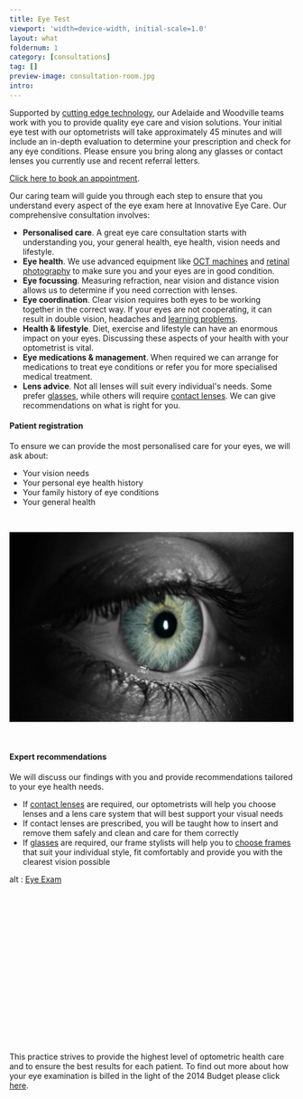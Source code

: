 ```yaml
---
title: Eye Test
viewport: 'width=device-width, initial-scale=1.0'
layout: what
foldernum: 1
category: [consultations]
tag: []
preview-image: consultation-room.jpg
intro: 
---
```


<div class="employee-heading">

<p>Supported by <a href="/what-we-do/oct">cutting edge technology</a>, our Adelaide and Woodville teams work with you to provide quality eye care and vision solutions. Your initial eye test with our optometrists will take approximately 45 minutes and will include an in-depth evaluation to determine your prescription and check for any eye conditions. Please ensure you bring along any glasses or contact lenses you currently use and recent referral letters.

<a href="http://innovativeeyecare.com.au/contact">Click here to book an appointment</a>.
</div>

Our caring team will guide you through each step to ensure that you understand every aspect of the eye exam here at Innovative Eye Care. Our comprehensive consultation involves:

  * <b>Personalised care</b>. A great eye care consultation starts with understanding you, your general health, eye health, vision needs and lifestyle.
  * <b>Eye health</b>. We use advanced equipment like [OCT machines](/what-we-do/oct) and [retinal photography](/what-we-do/retinal-photography) to make sure you and your eyes are in good condition.
  * <b>Eye focussing</b>. Measuring refraction, near vision and distance vision allows us to determine if you need correction with lenses.
  * <b>Eye coordination</b>. Clear vision requires both eyes to be working together in the correct way. If your eyes are not cooperating, it can result in double vision, headaches and [learning problems](/what-we-do/childrens-vision).
  * <b>Health & lifestyle</b>. Diet, exercise and lifestyle can have an enormous impact on your eyes. Discussing these aspects of your health with your optometrist is vital.
  * <b>Eye medications & management</b>. When required we can arrange for medications to treat eye conditions or refer you for more specialised medical treatment.
  * <b>Lens advice</b>. Not all lenses will suit every individual's needs. Some prefer [glasses](/what-we-do/glasses), while others will require [contact lenses](/what-we-do/contact-lenses). We can give recommendations on what is right for you. 

#### Patient registration

To ensure we can provide the most personalised care for your eyes, we will ask about:

  * Your vision needs
  * Your personal eye health history
  * Your family history of eye conditions
  * Your general health

<br>

![](eye-exam.jpg)

<br>


#### Expert recommendations

We will discuss our findings with you and provide recommendations tailored to your eye health needs.

  * If [contact lenses](/what-we-do/contact-lenses) are required, our optometrists will help you choose lenses and a lens care system that will best support your visual needs
  * If contact lenses are prescribed, you will be taught how to insert and remove them safely and clean and care for them correctly
  * If [glasses](/what-we-do/glasses) are required, our frame stylists will help you to [choose frames](/what-we-do/eyewear-collections) that suit your individual style, fit comfortably and provide you with the clearest vision possible  

<div class="myWrapper" style="position: relative; padding-bottom: 56.25%; height: 0;"><!--[if IE]><iframe frameborder="0" type="text/html" src="https://2689-2347.captiv8online.com/animations/embed/one/eye-exam?player_width=100%&player_height=100%&site_company_language=34&autostart=false" width="100%" height="100%" style="position:absolute;top:0;left:0;width:100%;height:100%;"></iframe><![endif]--><!--[if !IE]> <--><object data="https://2689-2347.captiv8online.com/animations/embed/one/eye-exam?player_width=100%&player_height=100%&site_company_language=34&autostart=false" type="text/html" width="100%" height="100%" style="position:absolute;top:0;left:0;width:100%;height:100%;">  alt : <a href="https://2689-2347.captiv8online.com/animations/embed/one/eye-exam?player_width=100%&player_height=100%&site_company_language=34&autostart=false">Eye Exam</a></object><!--> <![endif]--></div>

<br>


This practice strives to provide the highest level of optometric health care and to ensure the best results for each patient. To find out more about how your eye examination is billed in the light of the 2014 Budget please click [here](/what-we-do/exam-billing).
